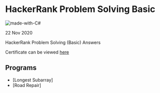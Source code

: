 # HackerRank Problem Solving Basic

![made-with-C#](https://img.shields.io/badge/Made%20with-C#-1f425f.svg)

22 Nov 2020

HackerRank Problem Solving (Basic) Answers

Certificate can be viewed [here](https://www.hackerrank.com/certificates/feee39b73c34)

## Programs 
- [Longest Subarray]
- [Road Repair]
